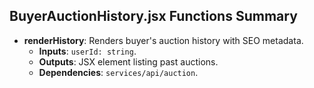 ## BuyerAuctionHistory.jsx Functions Summary
- **renderHistory**: Renders buyer's auction history with SEO metadata.
  - **Inputs**: `userId: string`.
  - **Outputs**: JSX element listing past auctions.
  - **Dependencies**: `services/api/auction`.